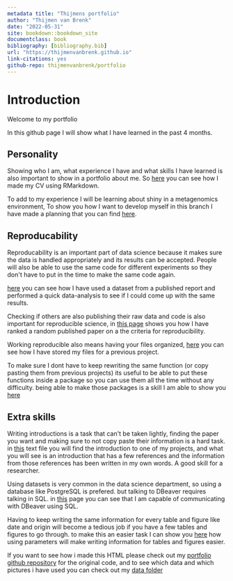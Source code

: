 ```yaml
---
metadata title: "Thijmens portfolio"
author: "Thijmen van Brenk"
date: "2022-05-31"
site: bookdown::bookdown_site
documentclass: book
bibliography: [bibliography.bib]
url: "https://thijmenvanbrenk.github.io"
link-citations: yes
github-repo: thijmenvanbrenk/portfolio
---
```


# Introduction

Welcome to my portfolio

In this github page I will show what I have learned in the past 4 months.

## Personality

Showing who I am, what experience I have and what skills I have learned is also important to show in a portfolio about me. So [here](https://thijmenvanbrenk.github.io/assignment04.html) you can see how I made my CV using RMarkdown.

To add to my experience I will be learning about shiny in a metagenomics environment, To show you how I want to develop myself in this branch I have made a planning that you can find [here]().

## Reproducability

Reproducability is an important part of data science because it makes sure the data is handled appropriately and its results can be accepted. People will also be able to use the same code for different experiments so they don't have to put in the time to make the same code again.

[here](https://thijmenvanbrenk.github.io/assignment01.html) you can see how I have used a dataset from a published report and performed a quick data-analysis to see if I could come up with the same results.

Checking if others are also publishing their raw data and code is also important for reproducible science, in [this page](https://thijmenvanbrenk.github.io/assignment02.html) shows you how I have ranked a random published paper on a the criteria for reproducibility.

Working reproducible also means having your files organized, [here](https://thijmenvanbrenk.github.io/assignment03.html) you can see how I have stored my files for a previous project.

To make sure I dont have to keep rewriting the same function (or copy pasting them from previous projects) its useful to be able to put these functions inside a package so you can use them all the time without any difficulty. being able to make those packages is a skill I am able to show you [here]()


## Extra skills

Writing introductions is a task that can't be taken lightly, finding the paper you want and making sure to not copy paste their information is a hard task. in [this]() text file you will find the introduction to one of my projects, and what you will see is an introduction that has a few references and the information from those references has been written in my own words. A good skill for a researcher.

Using datasets is very common in the data science department, so using a database like PostgreSQL is prefered. but talking to DBeaver requires talking in SQL. in [this]() page you can see that I am capable of communicating with DBeaver using SQL.

Having to keep writing the same information for every table and figure like date and origin will become a tedious job if you have a few tables and figures to go through. to make this an easier task I can show you [here]() how using parameters will make writing information for tables and figures easier. 

If you want to see how i made this HTML please check out my [portfolio github repository](https://github.com/Thijmenvanbrenk/Portfolio) for the original code, and to see which data and which pictures i have used you can check out my [data folder](https://github.com/Thijmenvanbrenk/Portfolio/tree/main/data)
